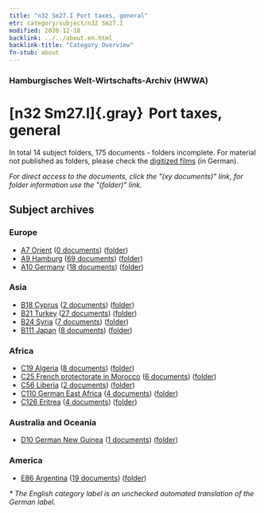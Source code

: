 ```yaml
---
title: "n32 Sm27.I Port taxes, general"
etr: category/subject/n32 Sm27.I
modified: 2020-12-18
backlink: ../../about.en.html
backlink-title: "Category Overview"
fn-stub: about
---
```


### Hamburgisches Welt-Wirtschafts-Archiv (HWWA)
# [n32 Sm27.I]{.gray}&#8201; Port taxes, general&#160; 





In total 14 subject folders, 175 documents - folders incomplete.
For material not published as folders, please check the [digitized films](/film/h1_sh) (in German).

_For direct access to the documents, click the "(xy documents)" link, for folder information use the "(folder)" link._

## Subject archives



### Europe

- [A7 Orient](../../../geo/about.en.html#A7) (<a href="https://dfg-viewer.de/show/?tx_dlf[id]=https://pm20.zbw.eu/mets/sh/1409xx/140902/1456xx/145600/public.mets.en.xml" target="_blank">0 documents</a>) ([folder](http://purl.org/pressemappe20/folder/sh/140902,145600))
- [A9 Hamburg](../../../geo/about.en.html#A9) (<a href="https://dfg-viewer.de/show/?tx_dlf[id]=https://pm20.zbw.eu/mets/sh/1409xx/140905/1456xx/145600/public.mets.en.xml" target="_blank">69 documents</a>) ([folder](http://purl.org/pressemappe20/folder/sh/140905,145600))
- [A10 Germany](../../../geo/about.en.html#A10) (<a href="https://dfg-viewer.de/show/?tx_dlf[id]=https://pm20.zbw.eu/mets/sh/1261xx/126128/1456xx/145600/public.mets.en.xml" target="_blank">18 documents</a>) ([folder](http://purl.org/pressemappe20/folder/sh/126128,145600))

### Asia

- [B18 Cyprus](../../../geo/about.en.html#B18) (<a href="https://dfg-viewer.de/show/?tx_dlf[id]=https://pm20.zbw.eu/mets/sh/1410xx/141079/1456xx/145600/public.mets.en.xml" target="_blank">2 documents</a>) ([folder](http://purl.org/pressemappe20/folder/sh/141079,145600))
- [B21 Turkey](../../../geo/about.en.html#B21) (<a href="https://dfg-viewer.de/show/?tx_dlf[id]=https://pm20.zbw.eu/mets/sh/1411xx/141111/1456xx/145600/public.mets.en.xml" target="_blank">27 documents</a>) ([folder](http://purl.org/pressemappe20/folder/sh/141111,145600))
- [B24 Syria](../../../geo/about.en.html#B24) (<a href="https://dfg-viewer.de/show/?tx_dlf[id]=https://pm20.zbw.eu/mets/sh/1411xx/141114/1456xx/145600/public.mets.en.xml" target="_blank">7 documents</a>) ([folder](http://purl.org/pressemappe20/folder/sh/141114,145600))
- [B111 Japan](../../../geo/about.en.html#B111) (<a href="https://dfg-viewer.de/show/?tx_dlf[id]=https://pm20.zbw.eu/mets/sh/1412xx/141272/1456xx/145600/public.mets.en.xml" target="_blank">8 documents</a>) ([folder](http://purl.org/pressemappe20/folder/sh/141272,145600))

### Africa

- [C19 Algeria](../../../geo/about.en.html#C19) (<a href="https://dfg-viewer.de/show/?tx_dlf[id]=https://pm20.zbw.eu/mets/sh/1413xx/141354/1456xx/145600/public.mets.en.xml" target="_blank">8 documents</a>) ([folder](http://purl.org/pressemappe20/folder/sh/141354,145600))
- [C25 French protectorate in Morocco](../../../geo/about.en.html#C25) (<a href="https://dfg-viewer.de/show/?tx_dlf[id]=https://pm20.zbw.eu/mets/sh/1413xx/141358/1456xx/145600/public.mets.en.xml" target="_blank">6 documents</a>) ([folder](http://purl.org/pressemappe20/folder/sh/141358,145600))
- [C56 Liberia](../../../geo/about.en.html#C56) (<a href="https://dfg-viewer.de/show/?tx_dlf[id]=https://pm20.zbw.eu/mets/sh/1414xx/141405/1456xx/145600/public.mets.en.xml" target="_blank">2 documents</a>) ([folder](http://purl.org/pressemappe20/folder/sh/141405,145600))
- [C110 German East Africa](../../../geo/about.en.html#C110) (<a href="https://dfg-viewer.de/show/?tx_dlf[id]=https://pm20.zbw.eu/mets/sh/1414xx/141471/1456xx/145600/public.mets.en.xml" target="_blank">4 documents</a>) ([folder](http://purl.org/pressemappe20/folder/sh/141471,145600))
- [C126 Eritrea](../../../geo/about.en.html#C126) (<a href="https://dfg-viewer.de/show/?tx_dlf[id]=https://pm20.zbw.eu/mets/sh/1414xx/141483/1456xx/145600/public.mets.en.xml" target="_blank">4 documents</a>) ([folder](http://purl.org/pressemappe20/folder/sh/141483,145600))

### Australia and Oceania

- [D10 German New Guinea](../../../geo/about.en.html#D10) (<a href="https://dfg-viewer.de/show/?tx_dlf[id]=https://pm20.zbw.eu/mets/sh/1416xx/141601/1456xx/145600/public.mets.en.xml" target="_blank">1 documents</a>) ([folder](http://purl.org/pressemappe20/folder/sh/141601,145600))

### America

- [E86 Argentina](../../../geo/about.en.html#E86) (<a href="https://dfg-viewer.de/show/?tx_dlf[id]=https://pm20.zbw.eu/mets/sh/1416xx/141692/1456xx/145600/public.mets.en.xml" target="_blank">19 documents</a>) ([folder](http://purl.org/pressemappe20/folder/sh/141692,145600))


_* The English category label is an unchecked automated translation of the German label._

